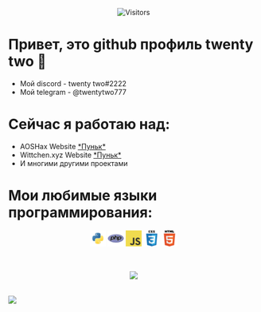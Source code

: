 <p align="center">
  <img alt="Visitors" src="https://visitor-badge.laobi.icu/badge?page_id=twentytwo777"/>
</p>

# Привет, это github профиль twenty two 👋

- Мой discord - twenty two#2222
- Мой telegram - @twentytwo777

# Сейчас я работаю над:
  - AOSHax Website [\*Пуньк\*](https://vk.com/aoshax)  
  - Wittchen.xyz Website [\*Пуньк\*](https://wittchen.xyz)
  - И многими другими проектами

# Мои любимые языки программирования:
<p align="center">
<img height="32" src="https://raw.githubusercontent.com/github/explore/80688e429a7d4ef2fca1e82350fe8e3517d3494d/topics/python/python.png" />
<img height="32" src="https://raw.githubusercontent.com/github/explore/80688e429a7d4ef2fca1e82350fe8e3517d3494d/topics/php/php.png" />
<img height="32" src="https://raw.githubusercontent.com/github/explore/80688e429a7d4ef2fca1e82350fe8e3517d3494d/topics/javascript/javascript.png" />
<img height="32" src="https://raw.githubusercontent.com/github/explore/80688e429a7d4ef2fca1e82350fe8e3517d3494d/topics/css/css.png" />
<img height="32" src="https://raw.githubusercontent.com/github/explore/80688e429a7d4ef2fca1e82350fe8e3517d3494d/topics/html/html.png" />
</p>

<br>
<p align=center>
  <a href="https://github.com/anuraghazra/github-readme-stats">
  <img height=175 align="center" src="https://github-readme-stats.vercel.app/api/top-langs/?username=twentytwo777&hide=c%23,powershell,java&title_color=2aa889&text_color=99d1ce&icon_color=2bbc8a&bg_color=0c1014&langs_count=8&layout=compact" />
  </a>
</p>
<br>

<img align="center" src="https://i.imgur.com/FhHum5Y.png" />
